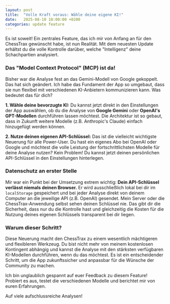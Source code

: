 ```yaml
---
layout: post
title:  "Volle Kraft voraus: Wähle deine eigene KI!"
date:   2025-08-10 10:00:00 +0200
categories: update feature
---
```


Es ist soweit! Ein zentrales Feature, das ich mir von Anfang an für den ChessTrax gewünscht habe, ist nun Realität. Mit dem neuesten Update erhältst du die volle Kontrolle darüber, welche "Intelligenz" deine Schachpartien analysiert.

### Das "Model Context Protocol" (MCP) ist da!

Bisher war die Analyse fest an das Gemini-Modell von Google gekoppelt. Das hat sich geändert. Ich habe das Fundament der App so umgebaut, dass sie nun flexibel mit verschiedenen KI-Anbietern kommunizieren kann. Was bedeutet das für dich?

**1. Wähle deine bevorzugte KI:** Du kannst jetzt direkt in den Einstellungen der App auswählen, ob du die Analyse von **Google Gemini** oder **OpenAI's GPT-Modellen** durchführen lassen möchtest. Die Architektur ist so gebaut, dass in Zukunft weitere Modelle (z.B. Anthropic's Claude) einfach hinzugefügt werden können.

**2. Nutze deinen eigenen API-Schlüssel:** Das ist die vielleicht wichtigste Neuerung für alle Power-User. Du hast ein eigenes Abo bei OpenAI oder Google und möchtest die volle Leistung der fortschrittlichsten Modelle für deine Analyse nutzen? Kein Problem! Du kannst jetzt deinen persönlichen API-Schlüssel in den Einstellungen hinterlegen.

### Datenschutz an erster Stelle

Mir war ein Punkt bei der Umsetzung extrem wichtig: **Dein API-Schlüssel verlässt niemals deinen Browser.** Er wird ausschließlich lokal bei dir im `localStorage` gespeichert und bei jeder Analyse direkt von deinem Computer an die jeweilige API (z.B. OpenAI) gesendet. Mein Server oder die ChessTrax-Anwendung selbst sehen deinen Schlüssel nie. Das gibt dir die Sicherheit, dass nur du die Kontrolle hast und gleichzeitig die Kosten für die Nutzung deines eigenen Schlüssels transparent bei dir liegen.

### Warum dieser Schritt?

Diese Neuerung macht den ChessTrax zu einem wesentlich mächtigeren und flexibleren Werkzeug. Du bist nicht mehr von meinem kostenlosen Kontingent abhängig und kannst die Analyse mit den stärksten verfügbaren KI-Modellen durchführen, wenn du das möchtest. Es ist ein entscheidender Schritt, um die App zukunftssicher und anpassbar für die Wünsche der Community zu machen.

Ich bin unglaublich gespannt auf euer Feedback zu diesem Feature! Probiert es aus, testet die verschiedenen Modelle und berichtet mir von euren Erfahrungen.

Auf viele aufschlussreiche Analysen!
